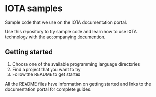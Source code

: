 # IOTA samples

Sample code that we use on the IOTA documentation portal.

Use this repository to try sample code and learn how to use IOTA technology with the accompanying [documention](https://docs.iota.org).

## Getting started

1. Choose one of the available programming language directories
2. Find a project that you want to try
3. Follow the README to get started

All the README files have information on getting started and links to the documentation portal for complete guides.